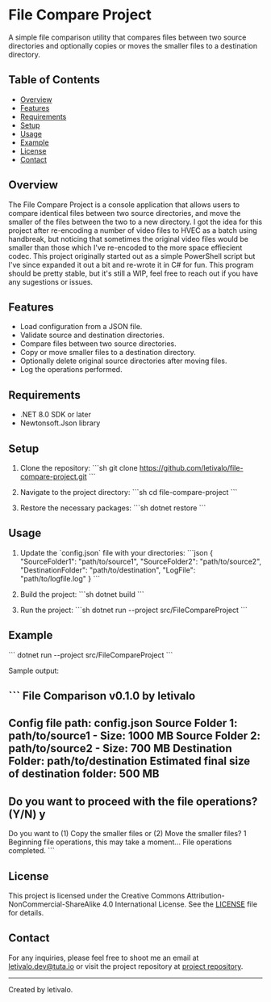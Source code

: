 
# File Compare Project

A simple file comparison utility that compares files between two source directories and optionally copies or moves the smaller files to a destination directory.

## Table of Contents

- [Overview](#overview)
- [Features](#features)
- [Requirements](#requirements)
- [Setup](#setup)
- [Usage](#usage)
- [Example](#example)
- [License](#license)
- [Contact](#contact)

## Overview

The File Compare Project is a console application that allows users to compare identical files between two source directories, and move the smaller of the files between the two to a new directory. I got the idea for this project after re-encoding a number of video files to HVEC as a batch using handbreak, but noticing that sometimes the original video files would be smaller than those which I've re-encoded to the more space effiecient codec. This project originally started out as a simple PowerShell script but I've since expanded it out a bit and re-wrote it in C# for fun. This program should be pretty stable, but it's still a WIP, feel free to reach out if you have any sugestions or issues.

## Features

- Load configuration from a JSON file.
- Validate source and destination directories.
- Compare files between two source directories.
- Copy or move smaller files to a destination directory.
- Optionally delete original source directories after moving files.
- Log the operations performed.

## Requirements

- .NET 8.0 SDK or later
- Newtonsoft.Json library

## Setup

1. Clone the repository:
    \`\`\`sh
    git clone https://github.com/letivalo/file-compare-project.git
    \`\`\`

2. Navigate to the project directory:
    \`\`\`sh
    cd file-compare-project
    \`\`\`

3. Restore the necessary packages:
    \`\`\`sh
    dotnet restore
    \`\`\`

## Usage

1. Update the \`config.json\` file with your directories:
    \`\`\`json
    {
      "SourceFolder1": "path/to/source1",
      "SourceFolder2": "path/to/source2",
      "DestinationFolder": "path/to/destination",
      "LogFile": "path/to/logfile.log"
    }
    \`\`\`

2. Build the project:
    \`\`\`sh
    dotnet build
    \`\`\`

3. Run the project:
    \`\`\`sh
    dotnet run --project src/FileCompareProject
    \`\`\`

## Example

\`\`\`
dotnet run --project src/FileCompareProject
\`\`\`

Sample output:

\`\`\`
File Comparison v0.1.0 by letivalo
-------------------------------------------------------
Config file path: config.json
Source Folder 1: path/to/source1 - Size: 1000 MB
Source Folder 2: path/to/source2 - Size: 700 MB
Destination Folder: path/to/destination
Estimated final size of destination folder: 500 MB
-------------------------------------------------------
Do you want to proceed with the file operations? (Y/N) y
-------------------------------------------------------
Do you want to (1) Copy the smaller files or (2) Move the smaller files? 1
Beginning file operations, this may take a moment...
File operations completed.
\`\`\`

## License

This project is licensed under the Creative Commons Attribution-NonCommercial-ShareAlike 4.0 International License. See the [LICENSE](LICENSE) file for details.

## Contact

For any inquiries, please feel free to shoot me an email at [letivalo.dev@tuta.io](mailto:letivalo.dev@tuta.io) or visit the project repository at
[project repository](https://github.com/letivalo/filecompare/issues).

---

Created by letivalo.
